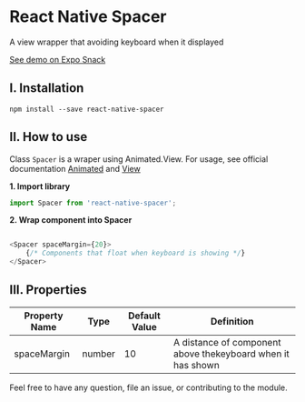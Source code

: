 # React Native Spacer
A view wrapper that avoiding keyboard when it displayed

[See demo on Expo Snack](https://snack.expo.io/rk3f3lNZQ)

## I. Installation 
```ssh
npm install --save react-native-spacer
```

## II. How to use

Class `Spacer` is a wraper using Animated.View. For usage, see official documentation [Animated](https://facebook.github.io/react-native/docs/animated.html) and [View](https://facebook.github.io/react-native/docs/view.html)

__1. Import library__

```javascript
import Spacer from 'react-native-spacer';
```

__2. Wrap component into Spacer__

```javascript

<Spacer spaceMargin={20}>
    {/* Components that float when keyboard is showing */}
</Spacer>
```

## III. Properties

| Property Name | Type     | Default Value | Definition | 
| ------------- | -------- | ------------- |----------- |
| spaceMargin   |  number  | 10            | A distance of component above thekeyboard when it has shown |

Feel free to have any question, file an issue, or contributing to the module.